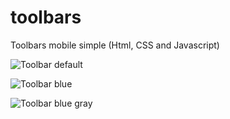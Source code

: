 # toolbars
Toolbars mobile simple (Html, CSS and Javascript)

![Toolbar default](https://lh3.googleusercontent.com/NTknLw3mmJCPL-pcyseRND9PVgFoUCvDgEm0qvEG6jHLrk8Y2FBd7GSNKRehad1MWyV9Y0gtVmPu1yoN_SwS8ddMoGYEjGNwQ6q3aF8XcaeMv8CssEsUd2mMcMzUKlwQnoC2tj7X3KXkCJ0ec88FJLGOnNiVB0HJEtdzG2d9BgDLNzKB660gRd6Z75oq8ulS4RjZRDDzWX1IkhmyzSrSZ-hRZAmMU1y-yW5LnAu55dp88WN1JkYLToWYXVqx5zlDDRZnk6ps5uOXYTU2_wGrd1QvHH4SEuQUCAzSrhKNgg4_32LWXqZBq9-1Qs9EH6c0fHx34GcIR2mZG9DjnYaQnlE0cx5ppDI3Qrc91Lg8p2V_N5ETy6g36j1Z1APiFc_hCWYcgs2XL3o9ZGaX_F1tDh11pJo9wRlm9bng0GherDmy_grzD48hVj4svYuMSaulU2bsa1t-LCkZjWdZfghtQjng-rw2rckLcSO9jOL830O4YI2i3ePKyJIJHzaiEPLSIvGBcl7GTmMESSvwQb1QQ99zPb6fxxBBMwVODzPgxUqPJUsCPCIProoH1fHw88kPCJthjlWW=w1280-h699-k?v=1474511311950)

![Toolbar blue](https://lh3.googleusercontent.com/v2u9pn1Lu3YYqS23Gn6w0UjqFQccHOrqhd-HjJwo3kVIIr2ZGd48ZlPRz0-MkhA8gv2FVadDqT92qsvagRJjv7xsQtcbLxqt_wX7w95GF_pAFriRKFmtJsBCVu_qSLiAIVQTl1pe_8WJ2Mq-sdEe24eq65Tibc-RaZNA2QO1FpVrQSXzwLxneTAZ4KxOi8cjHRXf3ToKx1hWzq1jEqYQIB_NbCqLaFCumHpd7VDO0EWtG1Zf5eVOkIGfWQBa74443uWONiEPrMtA3oj5W-iN4a0vRUshXenVFvUgCSbLbBu8yvkPGBuVEWWtzdngZM5E6FKSJpZwI4HnOceQjBGzPlm7iedXIWPJPZMOSChe5xITXd8b6GGiQcLC8o4UuXORzZD9nTRTgawVM_EjwuPo4fzINZLKbuY3ExeUwV4pEFxm0ibwn0wneh8QuHsYBDKrNNPByKTtF2Kk2iz7NIQze9VvSzCQoKXr-dhqrqm8-QTIqAA4MlPKywSeeTvXFIp5K871g0ozy8__NiBlNbe8OCoDOlzYor8YVH5sO5X8_FCX1oZO79nr9M2j5F8EHwKPOdec67bh=w1280-h699-k?v=1474511311950)

![Toolbar blue gray](https://lh3.googleusercontent.com/CmUj1YAy8CnXgfduhK350l6FQGNMcHhEORWFpdv8N8fxwooCCgHXN9TSx3xAel6t9HDAgSHj6pCP6SKlaA-JV8gyBZGJ9Kug1XEkcMl-FDF7gJtinaGn8RyHAnlhki85J030nASOjBMpeyoRUiJO0ihX-4TF-Uo3TldapUc9TeOmiUR874O1DkaatEgpg0ureSNBhBGI8SyBHkpxnodkJnrCbnKsDP9-mrLwYo4IOhxhi3PaKECs_0aq9dFN574Mm1Ki-kTUe4PsdN-p6vKWCalriifUD6UxJT57YBaPploC6DbuYLaNNhcqFEtdKHEuYKSvJJxC1Br7ctMDp2jkSasykH-Fq6dnUsHPvKY60cNKJKiQcFhGGMXqd3OyZvZ95xraHMPcEULEtHNR-VBKLsPZCO19fuVW2Ti24LXjF_FkzP-uT6mUMI8-GPmA0v2IGweuRJhvGBJqHGpKB3iHEkbLYnpyZqmBUksFr_HT2JOhX8HJu10Os1Qm_nIPEpMhyNqPB0oPe_NxFY2CHio9aywUo-HDwYmcTSuSCffiGjNALSXC0vXWMmR9hDA-DZEsxbX30N2D=w2000-h3550-k?v=1474511311188)
